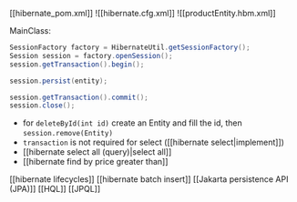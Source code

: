 [[hibernate_pom.xml]]
![[hibernate.cfg.xml]]
![[productEntity.hbm.xml]]

MainClass:
```java
SessionFactory factory = HibernateUtil.getSessionFactory();
Session session = factory.openSession();
session.getTransaction().begin();

session.persist(entity);

session.getTransaction().commit();
session.close();
```

- for `deleteById(int id)` create an Entity and fill the id, then `session.remove(Entity)`
- `transaction` is not required for select ([[hibernate select|implement]])
- [[hibernate select all (query)|select all]]
- [[hibernate find by price greater than]]

[[hibernate lifecycles]]
[[hibernate batch insert]]
[[Jakarta persistence API (JPA)]]
[[HQL]]
[[JPQL]]